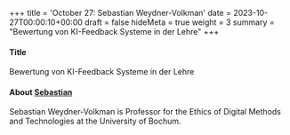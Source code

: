 +++
title = 'October 27: Sebastian Weydner-Volkman'
date = 2023-10-27T00:00:10+00:00
draft = false
hideMeta = true
weight = 3
summary = "Bewertung von KI-Feedback Systeme in der Lehre"
+++


#### Title
Bewertung von KI-Feedback Systeme in der Lehre

#### About [Sebastian](https://weydner-volkmann.de/?page_id=6)

Sebastian Weydner-Volkman is Professor for the Ethics of Digital Methods and Technologies at the University of Bochum. 


